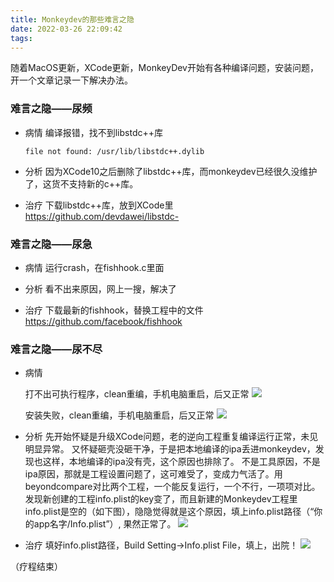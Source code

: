 ```yaml
---
title: Monkeydev的那些难言之隐
date: 2022-03-26 22:09:42
tags:
---
```


随着MacOS更新，XCode更新，MonkeyDev开始有各种编译问题，安装问题，开一个文章记录一下解决办法。

### 难言之隐——尿频

* 病情
    编译报错，找不到libstdc++库
    ```
    file not found: /usr/lib/libstdc++.dylib
    ```
* 分析
    因为XCode10之后删除了libstdc++库，而monkeydev已经很久没维护了，这货不支持新的c++库。
    
* 治疗
    下载libstdc++库，放到XCode里
    https://github.com/devdawei/libstdc-

### 难言之隐——尿急

* 病情
    运行crash，在fishhook.c里面
    
* 分析
    看不出来原因，网上一搜，解决了
    
* 治疗
    下载最新的fishhook，替换工程中的文件
    https://github.com/facebook/fishhook

### 难言之隐——尿不尽

* 病情
    
    打不出可执行程序，clean重编，手机电脑重启，后又正常
    ![](https://mweb-image-1259394369.cos.ap-guangzhou.myqcloud.com/2022/03/26/16483050564373.jpg)    
    
    安装失败，clean重编，手机电脑重启，后又正常
    ![](https://mweb-image-1259394369.cos.ap-guangzhou.myqcloud.com/2022/03/26/16483051434349.jpg)

* 分析
    先开始怀疑是升级XCode问题，老的逆向工程重复编译运行正常，未见明显异常。
    又怀疑砸壳没砸干净，于是把本地编译的ipa丢进monkeydev，发现也这样，本地编译的ipa没有壳，这个原因也排除了。
    不是工具原因，不是ipa原因，那就是工程设置问题了，这可难受了，变成力气活了。用beyondcompare对比两个工程，一个能反复运行，一个不行，一项项对比。发现新创建的工程info.plist的key变了，而且新建的Monkeydev工程里info.plist是空的（如下图），隐隐觉得就是这个原因，填上info.plist路径（“你的app名字/Info.plist”）, 果然正常了。
    ![](https://mweb-image-1259394369.cos.ap-guangzhou.myqcloud.com/2022/03/26/16483057350303.jpg)

* 治疗
    填好info.plist路径，Build Setting->Info.plist File，填上，出院！
    ![](https://mweb-image-1259394369.cos.ap-guangzhou.myqcloud.com/2022/03/26/16483059080441.jpg)


（疗程结束）